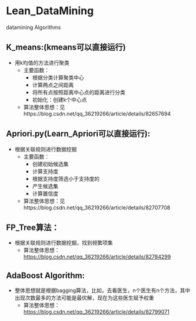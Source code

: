# Lean_DataMining
datamining Algorithms

## K_means:(kmeans可以直接运行)
* 用k均值的方法进行聚类
  - 主要函数：
    + 根据分类计算聚类中心
    + 计算两点之间距离
    + 将所有点按照距离中心点的距离进行分类
    + 初始化：创建k个中心点
  - 算法整体思想：见https://blog.csdn.net/qq_36219266/article/details/82657694
## Apriori.py(Learn_Apriori可以直接运行):
* 根据关联规则进行数据挖掘
  - 主要函数：
    + 创建初始候选集
    + 计算支持度
    + 根据支持度筛选小于支持度的
    + 产生候选集
    + 计算置信度
  - 算法整体思想：见https://blog.csdn.net/qq_36219266/article/details/82707708
## FP_Tree算法：
* 根据关联规则进行数据挖掘，找到频繁项集
  - 算法整体思想：https://blog.csdn.net/qq_36219266/article/details/82784299
## AdaBoost Algorithm:
* 整体思想就是根据bagging算法，比如，去看医生，n个医生有n个方法，其中出现次数最多的方法可能是最优解，现在为这些医生赋予权重
  - 算法整体思想：https://blog.csdn.net/qq_36219266/article/details/82799071
    
